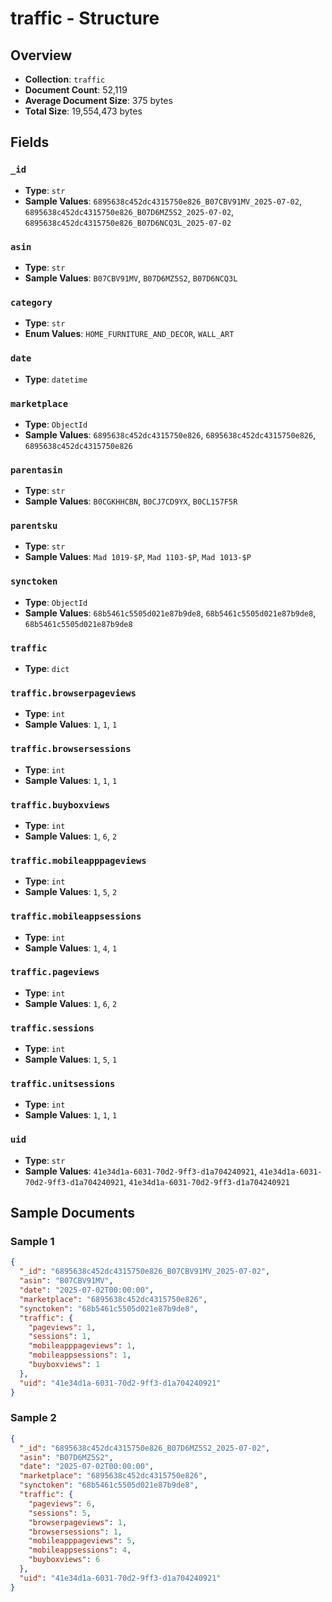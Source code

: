 # traffic - Structure

## Overview
- **Collection**: `traffic`
- **Document Count**: 52,119
- **Average Document Size**: 375 bytes
- **Total Size**: 19,554,473 bytes

## Fields

### `_id`

- **Type**: `str`
- **Sample Values**: `6895638c452dc4315750e826_B07CBV91MV_2025-07-02`, `6895638c452dc4315750e826_B07D6MZ5S2_2025-07-02`, `6895638c452dc4315750e826_B07D6NCQ3L_2025-07-02`

### `asin`

- **Type**: `str`
- **Sample Values**: `B07CBV91MV`, `B07D6MZ5S2`, `B07D6NCQ3L`

### `category`

- **Type**: `str`
- **Enum Values**: `HOME_FURNITURE_AND_DECOR`, `WALL_ART`

### `date`

- **Type**: `datetime`

### `marketplace`

- **Type**: `ObjectId`
- **Sample Values**: `6895638c452dc4315750e826`, `6895638c452dc4315750e826`, `6895638c452dc4315750e826`

### `parentasin`

- **Type**: `str`
- **Sample Values**: `B0CGKHHCBN`, `B0CJ7CD9YX`, `B0CL157F5R`

### `parentsku`

- **Type**: `str`
- **Sample Values**: `Mad 1019-$P`, `Mad 1103-$P`, `Mad 1013-$P`

### `synctoken`

- **Type**: `ObjectId`
- **Sample Values**: `68b5461c5505d021e87b9de8`, `68b5461c5505d021e87b9de8`, `68b5461c5505d021e87b9de8`

### `traffic`

- **Type**: `dict`

### `traffic.browserpageviews`

- **Type**: `int`
- **Sample Values**: `1`, `1`, `1`

### `traffic.browsersessions`

- **Type**: `int`
- **Sample Values**: `1`, `1`, `1`

### `traffic.buyboxviews`

- **Type**: `int`
- **Sample Values**: `1`, `6`, `2`

### `traffic.mobileapppageviews`

- **Type**: `int`
- **Sample Values**: `1`, `5`, `2`

### `traffic.mobileappsessions`

- **Type**: `int`
- **Sample Values**: `1`, `4`, `1`

### `traffic.pageviews`

- **Type**: `int`
- **Sample Values**: `1`, `6`, `2`

### `traffic.sessions`

- **Type**: `int`
- **Sample Values**: `1`, `5`, `1`

### `traffic.unitsessions`

- **Type**: `int`
- **Sample Values**: `1`, `1`, `1`

### `uid`

- **Type**: `str`
- **Sample Values**: `41e34d1a-6031-70d2-9ff3-d1a704240921`, `41e34d1a-6031-70d2-9ff3-d1a704240921`, `41e34d1a-6031-70d2-9ff3-d1a704240921`


## Sample Documents

### Sample 1

```json
{
  "_id": "6895638c452dc4315750e826_B07CBV91MV_2025-07-02",
  "asin": "B07CBV91MV",
  "date": "2025-07-02T00:00:00",
  "marketplace": "6895638c452dc4315750e826",
  "synctoken": "68b5461c5505d021e87b9de8",
  "traffic": {
    "pageviews": 1,
    "sessions": 1,
    "mobileapppageviews": 1,
    "mobileappsessions": 1,
    "buyboxviews": 1
  },
  "uid": "41e34d1a-6031-70d2-9ff3-d1a704240921"
}
```

### Sample 2

```json
{
  "_id": "6895638c452dc4315750e826_B07D6MZ5S2_2025-07-02",
  "asin": "B07D6MZ5S2",
  "date": "2025-07-02T00:00:00",
  "marketplace": "6895638c452dc4315750e826",
  "synctoken": "68b5461c5505d021e87b9de8",
  "traffic": {
    "pageviews": 6,
    "sessions": 5,
    "browserpageviews": 1,
    "browsersessions": 1,
    "mobileapppageviews": 5,
    "mobileappsessions": 4,
    "buyboxviews": 6
  },
  "uid": "41e34d1a-6031-70d2-9ff3-d1a704240921"
}
```

